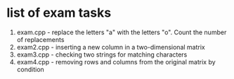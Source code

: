 # list of exam tasks
1. exam.cpp - replace the letters "a" with the letters "o". Count the number of replacements
2. exam2.cpp - inserting a new column in a two-dimensional matrix
3. exam3.cpp - сhecking two strings for matching characters
4. exam4.cpp - removing rows and columns from the original matrix by condition

